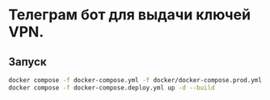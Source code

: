 # Телеграм бот для выдачи ключей VPN.

## Запуск

```bash
docker compose -f docker-compose.yml -f docker/docker-compose.prod.yml config > docker-compose.deploy.yml
docker compose -f docker-compose.deploy.yml up -d --build
```